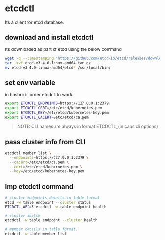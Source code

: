 # etcdctl

Its a client for etcd database.

## download and install etcdctl

Its downloaded as part of etcd using the below command

```sh
wget -q --timestamping "https://github.com/etcd-io/etcd/releases/download/v3.4.0/etcd-v3.4.0-linux-amd64.tar.gz"
tar -xvf etcd-v3.4.0-linux-amd64.tar.gz
mv etcd-v3.4.0-linux-amd64/etcd* /usr/local/bin/
```

## set env variable

in bashrc in order etcdctl to work.

```sh
export ETCDCTL_ENDPOINTS=https://127.0.0.1:2379
export ETCDCTL_CERT=/etc/etcd/kubernetes.pem
export ETCDCTL_KEY=/etc/etcd/kubernetes-key.pem
export ETCDCTL_CACERT=/etc/etcd/ca.pem
```

>NOTE: CLI names are always in format ETCDCTL_(in caps cli options)

## pass cluster info from CLI

```sh
etcdctl member list \
  --endpoints=https://127.0.0.1:2379 \
  --cacert=/etc/etcd/ca.pem \
  --cert=/etc/etcd/kubernetes.pem \
  --key=/etc/etcd/kubernetes-key.pem
```

## Imp etcdctl command

```sh
# cluster endpoints details in table format
etcd -w table endpoint --cluster status
ETCDCTL_API=3 etcdctl -w table endpoint health

# cluster health
etcdctl -w table endpoint --cluster health

# member details in table format.
etcdctl -w table member list
```
